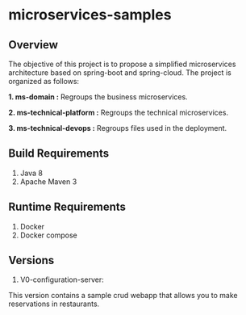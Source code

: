 microservices-samples
=================

## Overview
The objective of this project is to propose a simplified microservices architecture based on spring-boot and spring-cloud.
The project is organized as follows:

**1. ms-domain :** Regroups the business microservices.

**2. ms-technical-platform :** Regroups the technical microservices.

**3. ms-technical-devops :** Regroups files used in the deployment.
       


## Build Requirements

1. Java 8
2. Apache Maven 3
 
## Runtime Requirements
 
1. Docker
2. Docker compose


## Versions
1. V0-configuration-server:

This version contains a sample crud webapp that allows you to make reservations in restaurants.